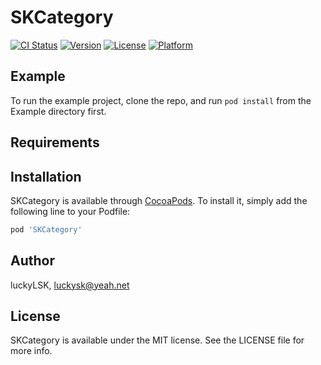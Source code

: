 # SKCategory

[![CI Status](https://img.shields.io/travis/luckyLSK/SKCategory.svg?style=flat)](https://travis-ci.org/luckyLSK/SKCategory)
[![Version](https://img.shields.io/cocoapods/v/SKCategory.svg?style=flat)](https://cocoapods.org/pods/SKCategory)
[![License](https://img.shields.io/cocoapods/l/SKCategory.svg?style=flat)](https://cocoapods.org/pods/SKCategory)
[![Platform](https://img.shields.io/cocoapods/p/SKCategory.svg?style=flat)](https://cocoapods.org/pods/SKCategory)

## Example

To run the example project, clone the repo, and run `pod install` from the Example directory first.

## Requirements

## Installation

SKCategory is available through [CocoaPods](https://cocoapods.org). To install
it, simply add the following line to your Podfile:

```ruby
pod 'SKCategory'
```

## Author

luckyLSK, luckysk@yeah.net

## License

SKCategory is available under the MIT license. See the LICENSE file for more info.
